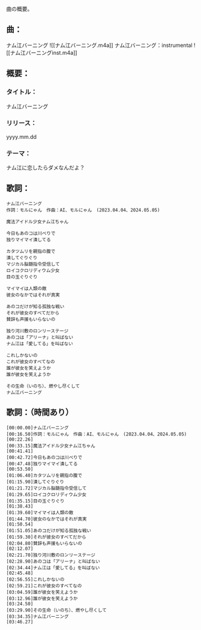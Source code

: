 曲の概要。

## 曲：
ナム江バーニング
![[ナム江バーニング.m4a]]
ナム江バーニング：instrumental
![[ナム江バーニングinst.m4a]]
## 概要：
### タイトル：
ナム江バーニング
### リリース：
yyyy.mm.dd
### テーマ：
ナム江に恋したらダメなんだよ？

## 歌詞：
```
ナム江バーニング
作詞：モルにゃん　作曲：AI、モルにゃん　(2023.04.04、2024.05.05)

魔法アイドル少女ナム江ちゃん

今日もあのコは川べりで
独りマイマイ潰してる

カタツムリを親指の腹で
潰してぐりぐり
マジカル脳髄指令受信して
ロイコクロリディウム少女
目の玉ぐりぐり

マイマイは人類の敵
彼女のなかではそれが真実

あのコだけが知る孤独な戦い
それが彼女のすべてだから
賛辞も声援もいらないの

独り河川敷のロンリーステージ
あのコは「アリーナ」と叫ばない
ナム江は「愛してる」を叫ばない

これしかないの
これが彼女のすべてなの
誰が彼女を笑えようか
誰が彼女を笑えようか

その生命（いのち）、燃やし尽くして
ナム江バーニング
```

## 歌詞：（時間あり）
```
[00:00.00]ナム江バーニング  
[00:16.50]作詞：モルにゃん　作曲：AI、モルにゃん　(2023.04.04、2024.05.05)  
[00:22.26]  
[00:33.15]魔法アイドル少女ナム江ちゃん  
[00:41.41]  
[00:42.72]今日もあのコは川べりで  
[00:47.48]独りマイマイ潰してる  
[00:53.50]  
[01:06.40]カタツムリを親指の腹で  
[01:15.90]潰してぐりぐり  
[01:21.72]マジカル脳髄指令受信して  
[01:29.65]ロイコクロリディウム少女  
[01:35.15]目の玉ぐりぐり  
[01:38.43]  
[01:39.60]マイマイは人類の敵  
[01:44.70]彼女のなかではそれが真実  
[01:50.54]  
[01:51.05]あのコだけが知る孤独な戦い  
[01:59.30]それが彼女のすべてだから  
[02:04.80]賛辞も声援もいらないの  
[02:12.07]  
[02:21.70]独り河川敷のロンリーステージ  
[02:28.90]あのコは「アリーナ」と叫ばない  
[02:34.44]ナム江は「愛してる」を叫ばない  
[02:45.48]  
[02:56.55]これしかないの  
[02:59.21]これが彼女のすべてなの  
[03:04.59]誰が彼女を笑えようか  
[03:12.96]誰が彼女を笑えようか  
[03:24.50]  
[03:29.90]その生命（いのち）、燃やし尽くして  
[03:34.35]ナム江バーニング  
[03:46.27]
```
